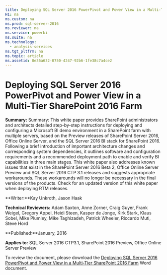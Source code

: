 ```yaml
---
title: Deploying SQL Server 2016 PowerPivot and Power View in a Multi-Tier SharePoint 2016 Farm
H1: na
ms.custom: na
ms.prod: sql-server-2016
ms.reviewer: na
ms.service: powerbi
ms.suite: na
ms.technology: 
  - analysis-services
ms.tgt_pltfrm: na
ms.topic: article
ms.assetid: 0e36a632-0750-4247-92b6-1fe38c7a4ce2
---
```

# Deploying SQL Server 2016 PowerPivot and Power View in a Multi-Tier SharePoint 2016 Farm
  **Summary:** Summary: This white paper provides SharePoint administrators and architects detailed step-by-step instructions for deploying and configuring a Microsoft BI demo environment in a SharePoint farm with multiple servers, based on the Preview releases of SharePoint Server 2016, Office Online Server, and the SQL Server 2016 BI stack for SharePoint 2016. Following a brief introduction of important architecture changes and corresponding system dependencies, it outlines software and configuration requirements and a recommended deployment path to enable and verify BI capabilities in three main stages. This white paper also addresses known issues that exist in the SharePoint Server 2016 Beta 2, Office Online Server Preview and SQL Server 2016 CTP 3.1 releases and suggests appropriate workarounds. These workarounds will no longer be necessary in the final versions of the products. Check for an updated version of this white paper when deploying RTM releases.  
  
 **Writer:**Kay Unkroth, Jason Haak  
  
 **Technical Reviewers:** Adam Saxton, Anne Zorner, Craig Guyer, Frank Weigel, Gregory Appel, Heidi Steen, Kasper de Jonge, Kirk Stark, Klaus Sobel, Mike Plumley, Mike Taghizadeh, Patrick Wheeler, Riccardo Muti, Steve Hord  
  
 **Published:**January, 2016  
  
 **Applies to:** SQL Server 2016 CTP3.1, SharePoint 2016 Preview, Office Online Server Preview  
  
 To review the document, please download the [Deploying SQL Server 2016 PowerPivot and Power View in a Multi-Tier SharePoint 2016 Farm](http://download.microsoft.com/download/D/2/0/D20E1C5F-72EA-4505-9F26-FEF9550EFD44/Deploying%20SQL%20Server%202016%20PowerPivot%20and%20Power%20View%20in%20a%20Multi-Tier%20SharePoint%202016%20Farm.docx) Word document.  
  
  